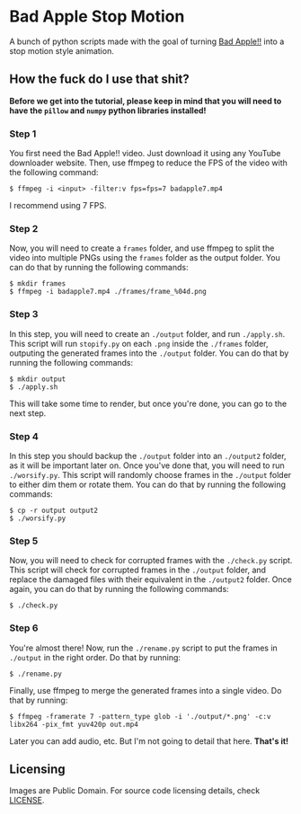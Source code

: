 # Bad Apple Stop Motion

A bunch of python scripts made with the goal of turning [Bad Apple!!](https://www.youtube.com/watch?v=FtutLA63Cp8) into a stop motion style animation.

## How the fuck do I use that shit?

**Before we get into the tutorial, please keep in mind that you will need to have the `pillow` and `numpy` python libraries installed!**

### Step 1

You first need the Bad Apple!! video. Just download it using any YouTube downloader website.
Then, use ffmpeg to reduce the FPS of the video with the following command:
```console
$ ffmpeg -i <input> -filter:v fps=fps=7 badapple7.mp4
```
I recommend using 7 FPS.

### Step 2

Now, you will need to create a `frames` folder, and use ffmpeg to split the video into multiple PNGs using the `frames` folder as the output folder. You can do that by running the following commands:
```command
$ mkdir frames
$ ffmpeg -i badapple7.mp4 ./frames/frame_%04d.png
```

### Step 3

In this step, you will need to create an `./output` folder, and run `./apply.sh`. This script will run `stopify.py` on each `.png` inside the `./frames` folder, outputing the generated frames into the `./output` folder. You can do that by running the following commands:
```console
$ mkdir output
$ ./apply.sh
```
This will take some time to render, but once you're done, you can go to the next step.

### Step 4

In this step you should backup the `./output` folder into an `./output2` folder, as it will be important later on.
Once you've done that, you will need to run `./worsify.py`. This script will randomly choose frames in the `./output` folder to either dim them or rotate them. You can do that by running the following commands:
```console
$ cp -r output output2
$ ./worsify.py
```

### Step 5

Now, you will need to check for corrupted frames with the `./check.py` script. This script will check for corrupted frames in the `./output` folder, and replace the damaged files with their equivalent in the `./output2` folder. Once again, you can do that by running the following commands:
```console
$ ./check.py
```

### Step 6

You're almost there! Now, run the `./rename.py` script to put the frames in `./output` in the right order. Do that by running:
```console
$ ./rename.py
```
Finally, use ffmpeg to merge the generated frames into a single video. Do that by running:
```console
$ ffmpeg -framerate 7 -pattern_type glob -i './output/*.png' -c:v libx264 -pix_fmt yuv420p out.mp4
```
Later you can add audio, etc. But I'm not going to detail that here.
**That's it!**

## Licensing

Images are Public Domain. For source code licensing details, check [LICENSE](./LICENSE).
